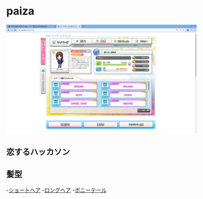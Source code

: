 # paiza
![CodeGirl Collection](./images/codinggirl.png)

## 恋するハッカソン
## 髪型
-[ショートヘア](./shorthair.py)
-[ロングヘア](./longhair.py)
-[ポニーテール](./ponytail.py)
